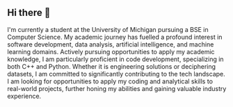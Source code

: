 ## Hi there 👋

I'm currently a student at the University of Michigan pursuing a BSE in Computer Science. My academic journey has fuelled a profound interest in software development, data analysis, artificial intelligence, and machine learning domains. Actively pursuing opportunities to apply my academic knowledge, I am particularly proficient in code development, specializing in both C++ and Python. Whether it is engineering solutions or deciphering datasets, I am committed to significantly contributing to the tech landscape. I am looking for opportunities to apply my coding and analytical skills to real-world projects, further honing my abilities and gaining valuable industry experience.

<!--
**swapan-gudaru/swapan-gudaru** is a ✨ _special_ ✨ repository because its `README.md` (this file) appears on your GitHub profile.

Here are some ideas to get you started:

- 🔭 I’m currently working on ...
- 🌱 I’m currently learning ...
- 👯 I’m looking to collaborate on ...
- 🤔 I’m looking for help with ...
- 💬 Ask me about ...
- 📫 How to reach me: ...
- 😄 Pronouns: ...
- ⚡ Fun fact: ...
-->
